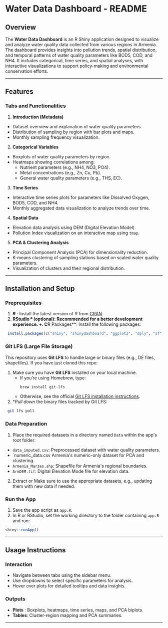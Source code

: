 # Water Data Dashboard - README

## Overview
The **Water Data Dashboard** is an R Shiny application designed to visualize and analyze water quality data collected from various regions in Armenia. The dashboard provides insights into pollution trends, spatial distribution, and temporal patterns of water quality parameters like BOD5, COD, and NH4. It includes categorical, time series, and spatial analyses, with interactive visualizations to support policy-making and environmental conservation efforts.

---


## Features 


### Tabs and Functionalities

1. **Introduction (Metadata)** 
  - Dataset overview and explanation of water quality parameters.
  - Distribution of sampling by region with bar plots and maps.
  - Monthly sampling frequency visualization.

2. **Categorical Variables** 
  - Boxplots of water quality parameters by region.
  - Heatmaps showing correlations among:
    - Nutrient parameters (e.g., NH4, NO3, PO4).
    - Metal concentrations (e.g., Zn, Cu, Pb).
    - General water quality parameters (e.g., THS, EC).

3. **Time Series** 
  - Interactive time series plots for parameters like Dissolved Oxygen, BOD5, COD, and NH4.
  - Monthly aggregated data visualization to analyze trends over time.

4. **Spatial Data**
  - Elevation data analysis using DEM (Digital Elevation Model).
  - Pollution Index visualization on an interactive map using `tmap`.

5. **PCA & Clustering Analysis** 
  - Principal Component Analysis (PCA) for dimensionality reduction.
  - K-means clustering of sampling stations based on scaled water quality parameters.
  - Visualization of clusters and their regional distribution.



---


## Installation and Setup

### Preprequisites
1. **R** : Install the latest version of R from [CRAN](https://cran.r-project.org/).
2. **RStudio
ª (optional): Recommended for a better development experience.
+. C**R Packages**: Install the following packages:

```r
 install.packages(c("shiny", "shinydashboard", "ggplot2", "dply", "sf", "terra", "tmap", "mapview", "plotly", "lubidate", "reshape2", "factoextra"))
```

### Git LFS (Large File Storage)

This repository uses **Git LFS** to handle large or binary files (e.g., DE files, shapefiles). If you have just cloned this repo:

1. Make sure you have **Git LFS** installed on your local machine.  
   - If you’re using Homebrew, type:  
     ```bash
     brew install git-lfs
     ```  
   - Otherwise, see the official [Git LFS installation instructions](https://git-lfs.github.com/).
2. **Pull down* the binary files tracked by Git LFS:

```bash
 git lfs pull
```

### Data Preparation
1. Place the required datasets in a directory named `Data` within the app's root folder:

  - `data_imputed.csv`: Preprocessed dataset with water quality parameters.
  - `numeric_data.csv
  Armenia&#39;s numeric-only dataset for PCA and clustering.
  - `Armenia_Marzes.shp`: Shapefile for Armenia's regional boundaries.
  - `ArmDEM.tif`: Digital Elevation Mode file for elevation data.

2. Extract or
  Make sure to use the appropriate datasets, e.g., updating them with new data if needed.

### Run the App
1. Save the app script as `app.R`.
2. In R or RStudio, set the working directory to the folder containing `app.R` and run:

```r
shiny::runApp()
```


---


## Usage Instructions


### Interaction
- Navigate between tabs using the sidebar menu.
- Use dropdowns to select specific parameters for analysis.
- Hover over plots for detailed tooltips and data insights.


### Outputs
- **Plots** : Boxplots, heatmaps, time series, maps, and PCA biplots.
- **Tables**: Cluster-region mapping and PCA summaries.



---

